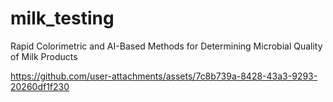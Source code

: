 # milk_testing
Rapid Colorimetric and AI-Based Methods for Determining Microbial Quality of Milk Products



https://github.com/user-attachments/assets/7c8b739a-8428-43a3-9293-20260df1f230


